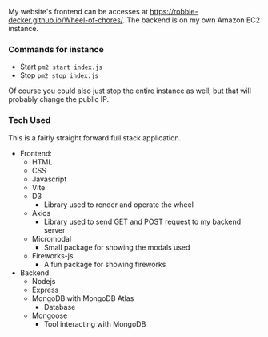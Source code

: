 My website's frontend can be accesses at https://robbie-decker.github.io/Wheel-of-chores/.
The backend is on my own Amazon EC2 instance.

### Commands for instance
- Start
    `pm2 start index.js`
- Stop
    `pm2 stop index.js`

Of course you could also just stop the entire instance as well,  but that will probably change the
public IP.


### Tech Used
This is a fairly straight forward full stack application. 
- Frontend:
    - HTML
    - CSS
    - Javascript
    - Vite
    - D3
        - Library used to render and operate the wheel
    - Axios
        - Library used to send GET and POST request to my backend server
    - Micromodal
        - Small package for showing the modals used
    - Fireworks-js
        - A fun package for showing fireworks
- Backend:
    - Nodejs
    - Express
    - MongoDB with MongoDB Atlas
        - Database
    - Mongoose
        - Tool interacting with MongoDB
